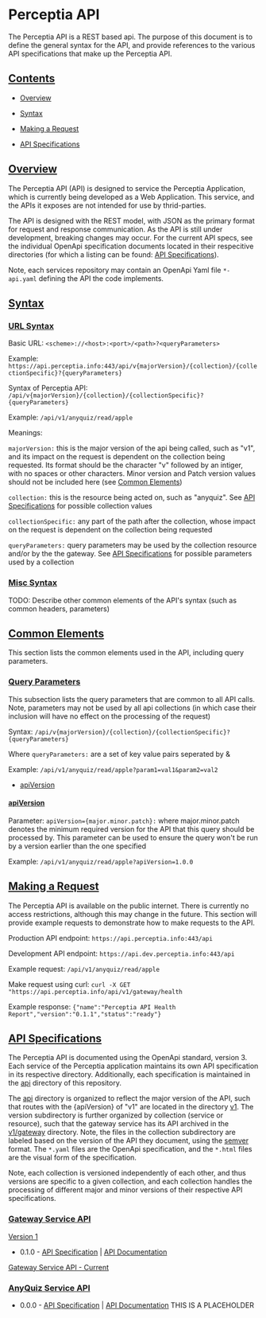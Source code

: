 # Perceptia API

The Perceptia API is a REST based api. The purpose of this document is to define the general syntax for the API, and provide references to the various API specifications that make up the Perceptia API.

## [Contents](#Contents)

* [Overview](#overview)

* [Syntax](#syntax)

* [Making a Request](#making-a-request)

* [API Specifications](#api-specifications)

## [Overview](#overview)

The Perceptia API (API) is designed to service the Perceptia Application, which is currently being developed as a Web Application. This service, and the APIs it exposes are not intended for use by thrid-parties.

The API is designed with the REST model, with JSON as the primary format for request and response communication. As the API is still under development, breaking changes may occur. For the current API specs, see the individual OpenApi specification documents located in their respecitive directories (for which a listing can be found: [API Specifications](#api-specifications)).

Note, each services repository may contain an OpenApi Yaml file `*-api.yaml` defining the API the code implements.

## [Syntax](#Syntax)

### [URL Syntax](#url-syntax)

Basic URL: `<scheme>://<host>:<port>/<path>?<queryParameters>`

Example: `https://api.perceptia.info:443/api/v{majorVersion}/{collection}/{collectionSpecific}?{queryParameters}`

Syntax of Perceptia API: `/api/v{majorVersion}/{collection}/{collectionSpecific}?{queryParameters}`

Example: `/api/v1/anyquiz/read/apple`

Meanings:

   `majorVersion:` this is the major version of the api being called, such as "v1", and its impact on the request is dependent on the collection being requested. Its format should be the character "v" followed by an intiger, with no spaces or other characters. Minor version and Patch version values should not be included here (see [Common Elements](#common-elements))

   `collection:` this is the resource being acted on, such as "anyquiz". See [API Specifications](#api-specifications) for possible collection values

   `collectionSpecific:` any part of the path after the collection, whose impact on the request is dependent on the collection being requested

   `queryParameters:` query parameters may be used by the collection resource and/or by the the gateway. See [API Specifications](#api-specifications) for possible parameters used by a collection

### [Misc Syntax](#misc-syntax)

TODO: Describe other common elements of the API's syntax (such as common headers, parameters)

## [Common Elements](#common-elements)

This section lists the common elements used in the API, including query parameters.

### [Query Parameters](#query-parameters)

This subsection lists the query parameters that are common to all API calls. Note, parameters may not be used by all api collections (in which case their inclusion will have no effect on the processing of the request)

Syntax: `/api/v{majorVersion}/{collection}/{collectionSpecific}?{queryParameters}`

Where `queryParameters:` are a set of key value pairs seperated by &

Example: `/api/v1/anyquiz/read/apple?param1=val1&param2=val2`

* [apiVersion](#params-api-version)

#### [apiVersion](#params-api-version)

Parameter: `apiVersion={major.minor.patch}:` where major.minor.patch denotes the minimum required version for the API that this query should be processed by. This parameter can be used to ensure the query won't be run by a version earlier than the one specified

Example: `/api/v1/anyquiz/read/apple?apiVersion=1.0.0`

## [Making a Request](#making-a-request)

The Perceptia API is available on the public internet. There is currently no access restrictions, although this may change in the future. This section will provide example requests to demonstrate how to make requests to the API.

Production API endpoint: `https://api.perceptia.info:443/api`

Development API endpoint: `https://api.dev.perceptia.info:443/api`

Example request: `/api/v1/anyquiz/read/apple`

Make request using curl: `curl -X GET "https://api.perceptia.info/api/v1/gateway/health`

Example response: `{"name":"Perceptia API Health Report","version":"0.1.1","status":"ready"}`

## [API Specifications](#api-specifications)

The Perceptia API is documented using the OpenApi standard, version 3. Each service of the Perceptia application maintains its own API specification in its respective directory. Additionally, each specification is maintained in the [api](./../api/) directory of this repository.

The [api](./../api/) directory is organized to reflect the major version of the API, such that routes with the {apiVersion} of "v1" are located in the directory [v1](./v1). The version subdirectory is further organized by collection (service or resource), such that the gateway service has its API archived in the [v1/gateway](./v1/gateway) directory. Note, the files in the collection subdirectory are labeled based on the version of the API they document, using the [semver](https://semver.org/spec/v2.0.0.html) format. The `*.yaml` files are the OpenApi specification, and the `*.html` files are the visual form of the specification.

Note, each collection is versioned independently of each other, and thus versions are specific to a given collection, and each collection handles the processing of different major and minor versions of their respective API specifications.

### [Gateway Service API](#api-spec-gateway)

[Version 1](./v1/gateway)

* 0.1.0 - [API Specification](./v1/gateway/0.1.0.yaml) | [API Documentation](./v1/gateway/0.1.0.html)

[Gateway Service API - Current](./../gateway/gateway-service-api.yaml)

### [AnyQuiz Service API](#api-spec-anyquiz)

* 0.0.0 - [API Specification](./v1/anyquiz/0.1.0.yaml) | [API Documentation](./v1/anyquiz/0.1.0.html) THIS IS A PLACEHOLDER
